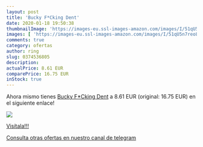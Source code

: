 ```yaml
---
layout: post
title: 'Bucky F*Cking Dent'
date: 2020-01-18 19:50:38
thumbnailImage: 'https://images-eu.ssl-images-amazon.com/images/I/51qU5n7reoL._SL200_.jpg'
images: [ 'https://images-eu.ssl-images-amazon.com/images/I/51qU5n7reoL._SL200_.jpg' ]
comments: true
category: ofertas
author: ring
slug: 0374536805
description:
actualPrice: 8.61 EUR
comparePrice: 16.75 EUR
inStock: true
---
```


Ahora mismo tienes [Bucky F*Cking Dent](https://www.amazon.com/dp/0374536805/?tag=redken08-20) a 8.61 EUR (original: 16.75 EUR) en el siguiente enlace!

[![](https://images-eu.ssl-images-amazon.com/images/I/51qU5n7reoL._SL200_.jpg)](https://www.amazon.com/dp/0374536805/?tag=redken08-20)

[Visítala!!!](https://www.amazon.com/dp/0374536805/?tag=redken08-20)

[Consulta otras ofertas en nuestro canal de telegram](https://t.me/s/ofertas25)
